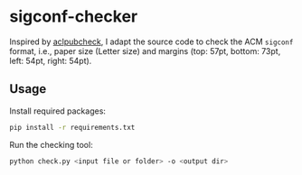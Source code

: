 # sigconf-checker
Inspired by [aclpubcheck](https://github.com/acl-org/aclpubcheck), I adapt the source code to check the ACM `sigconf` format, i.e., paper size (Letter size) and margins (top: 57pt, bottom: 73pt, left: 54pt, right: 54pt).

## Usage

Install required packages:

```bash
pip install -r requirements.txt
```

Run the checking tool:

```bash
python check.py <input file or folder> -o <output dir>
```
